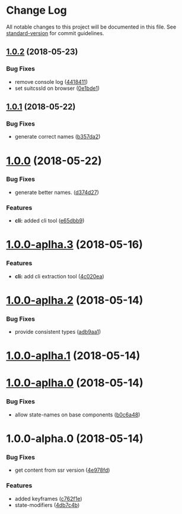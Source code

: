 # Change Log

All notable changes to this project will be documented in this file. See [standard-version](https://github.com/conventional-changelog/standard-version) for commit guidelines.

<a name="1.0.2"></a>

## [1.0.2](https://github.com/sinnerschrader/styled-ui/compare/v1.0.1...v1.0.2) (2018-05-23)

### Bug Fixes

*   remove console log ([4418411](https://github.com/sinnerschrader/styled-ui/commit/4418411))
*   set suitcssId on browser ([0e1bde1](https://github.com/sinnerschrader/styled-ui/commit/0e1bde1))

<a name="1.0.1"></a>

## [1.0.1](https://github.com/sinnerschrader/styled-ui/compare/v1.0.0...v1.0.1) (2018-05-22)

### Bug Fixes

*   generate correct names ([b357da2](https://github.com/sinnerschrader/styled-ui/commit/b357da2))

<a name="1.0.0"></a>

# [1.0.0](https://github.com/sinnerschrader/styled-ui/compare/v1.0.0-aplha.3...v1.0.0) (2018-05-22)

### Bug Fixes

*   generate better names. ([d374d27](https://github.com/sinnerschrader/styled-ui/commit/d374d27))

### Features

*   **cli:** added cli tool ([e65dbb9](https://github.com/sinnerschrader/styled-ui/commit/e65dbb9))

<a name="1.0.0-aplha.3"></a>

# [1.0.0-aplha.3](https://github.com/sinnerschrader/styled-ui/compare/v1.0.0-aplha.2...v1.0.0-aplha.3) (2018-05-16)

### Features

*   **cli:** add cli extraction tool ([4c020ea](https://github.com/sinnerschrader/styled-ui/commit/4c020ea))

<a name="1.0.0-aplha.2"></a>

# [1.0.0-aplha.2](https://github.com/sinnerschrader/styled-ui/compare/v1.0.0-aplha.1...v1.0.0-aplha.2) (2018-05-14)

### Bug Fixes

*   provide consistent types ([adb9aa1](https://github.com/sinnerschrader/styled-ui/commit/adb9aa1))

<a name="1.0.0-aplha.1"></a>

# [1.0.0-aplha.1](https://github.com/sinnerschrader/styled-ui/compare/v1.0.0-aplha.0...v1.0.0-aplha.1) (2018-05-14)

<a name="1.0.0-aplha.0"></a>

# [1.0.0-aplha.0](https://github.com/sinnerschrader/styled-ui/compare/v1.0.0-alpha.0...v1.0.0-aplha.0) (2018-05-14)

### Bug Fixes

*   allow state-names on base components ([b0c6a48](https://github.com/sinnerschrader/styled-ui/commit/b0c6a48))

<a name="1.0.0-alpha.0"></a>

# 1.0.0-alpha.0 (2018-05-14)

### Bug Fixes

*   get content from ssr version ([4e978fd](https://github.com/sinnerschrader/styled-ui/commit/4e978fd))

### Features

*   added keyframes ([c762f1e](https://github.com/sinnerschrader/styled-ui/commit/c762f1e))
*   state-modifiers ([4db7c4b](https://github.com/sinnerschrader/styled-ui/commit/4db7c4b))
